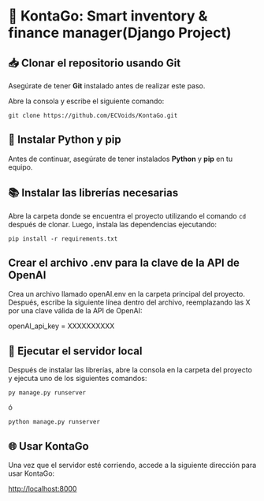 # 🛒 KontaGo: Smart inventory & finance manager(Django Project)

## 📥 Clonar el repositorio usando Git

Asegúrate de tener **Git** instalado antes de realizar este paso.

Abre la consola y escribe el siguiente comando:

```
git clone https://github.com/ECVoids/KontaGo.git
```


## 🐍 Instalar Python y pip

Antes de continuar, asegúrate de tener instalados **Python** y **pip** en tu equipo.

## 📚 Instalar las librerías necesarias

Abre la carpeta donde se encuentra el proyecto utilizando el comando `cd` después de clonar. Luego, instala las dependencias ejecutando:

```
pip install -r requirements.txt
```
## Crear el archivo .env para la clave de la API de OpenAI

Crea un archivo llamado openAI.env en la carpeta principal del proyecto.
Después, escribe la siguiente línea dentro del archivo, reemplazando las X por una clave válida de la API de OpenAI:

openAI_api_key = XXXXXXXXXX

## 🚀 Ejecutar el servidor local

Después de instalar las librerías, abre la consola en la carpeta del proyecto y ejecuta uno de los siguientes comandos:

```
py manage.py runserver
```

ó

```
python manage.py runserver
```


## 🌐 Usar KontaGo

Una vez que el servidor esté corriendo, accede a la siguiente dirección para usar KontaGo:

[http://localhost:8000](http://localhost:8000)
